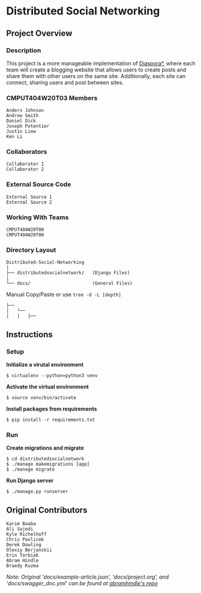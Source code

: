 # Distributed Social Networking

## Project Overview

### Description
This project is a more manageable implementation of [Diaspora*](https://diasporafoundation.org/), where each team will create a blogging website that allows users to create posts and share them with other users on the same site. Additionally, each site can connect, sharing users and post between sites.

### CMPUT404W20T03 Members
```
Anders Johnson
Andrew Smith
Daniel Dick
Joseph Potentier
Justin Liew
Ken Li
```

### Collaborators
```
Collaborator 1
Collaborator 2
```

### External Source Code
```
External Source 1
External Source 2
```

### Working With Teams
```
CMPUT404W20T00
CMPUT404W20T00
```

### Directory Layout
```
Distributed-Social-Networking
|
├── distributedsocialnetwork/   (Django Files)
|
└── docs/                       (General Files)
```

Manual Copy/Paste or use `tree -d -L [depth]`
```
├──
|   └──
|   |   ├── 
```

## Instructions
### Setup

**Initialize a virutal environment**
```
$ virtualenv --python=python3 venv
```

**Activate the virtual environment**
```
$ source venv/bin/activate
```

**Install packages from requirements**
```
$ pip install -r requirements.txt
```

### Run
**Create migrations and migrate**
```
$ cd distributedsocialnetwork
$ ./manage makemigrations [app]
$ ./manage migrate
```

**Run Django server**
```
$ ./manage.py runserver
```

## Original Contributors
```
Karim Baaba
Ali Sajedi
Kyle Richelhoff
Chris Pavlicek
Derek Dowling
Olexiy Berjanskii
Erin Torbiak
Abram Hindle
Braedy Kuzma
```

*Note: Original 'docs/example-article.json', 'docs/project.org', and 'docs/swagger_doc.yml' can be found at [abramhindle's repo](https://github.com/abramhindle/CMPUT404-project-socialdistribution)*
